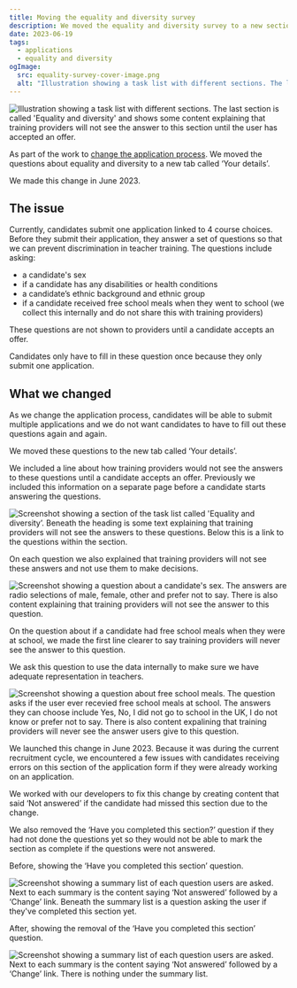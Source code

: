 ```yaml
---
title: Moving the equality and diversity survey
description: We moved the equality and diversity survey to a new section on the application form.
date: 2023-06-19
tags:
  - applications
  - equality and diversity
ogImage:
  src: equality-survey-cover-image.png
  alt: "Illustration showing a task list with different sections. The last section is called 'Equality and diversity' and shows some content explaining that training providers will not see the answer to this section until the user has accepted an offer."
---
```


![Illustration showing a task list with different sections. The last section is called 'Equality and diversity' and shows some content explaining that training providers will not see the answer to this section until the user has accepted an offer.](equality-survey-cover-image.png)

As part of the work to [change the application process](/apply-for-teacher-training/changing-application-process/). We moved the questions about equality and diversity to a new tab called ‘Your details’.

We made this change in June 2023.

## The issue

Currently, candidates submit one application linked to 4 course choices. Before they submit their application, they answer a set of questions so that we can prevent discrimination in teacher training. The questions include asking:

* a candidate's sex
* if a candidate has any disabilities or health conditions
* a candidate’s ethnic background and ethnic group
* if a candidate received free school meals when they went to school (we collect this internally and do not share this with training providers)

These questions are not shown to providers until a candidate accepts an offer.

Candidates only have to fill in these question once because they only submit one application.

## What we changed

As we change the application process, candidates will be able to submit multiple applications and we do not want candidates to have to fill out these questions again and again.

We moved these questions to the new tab called ‘Your details’.

We included a line about how training providers would not see the answers to these questions until a candidate accepts an offer. Previously we included this information on a separate page before a candidate starts answering the questions.

![Screenshot showing a section of the task list called 'Equality and diversity’. Beneath the heading is some text explaining that training providers will not see the answers to these questions. Below this is a link to the questions within the section.](task-list-page.png)

On each question we also explained that training providers will not see these answers and not use them to make decisions.

![Screenshot showing a question about a candidate's sex. The answers are radio selections of male, female, other and prefer not to say. There is also content explaining that training providers will not see the answer to this question.](guidance-text-equality-question.png)

On the question about if a candidate had free school meals when they were at school, we made the first line clearer to say training providers will never see the answer to this question.

We ask this question to use the data internally to make sure we have adequate representation in teachers.

![Screenshot showing a question about free school meals. The question asks if the user ever recevied free school meals at school. The answers they can choose include Yes, No, I did not go to school in the UK, I do not know or prefer not to say. There is also content expalining that training providers will never see the answer users give to this question.](free-school-meals-page.png)

We launched this change in June 2023. Because it was during the current recruitment cycle, we encountered a few issues with candidates receiving errors on this section of the application form if they were already working on an application.

We worked with our developers to fix this change by creating content that said ‘Not answered’ if the candidate had missed this section due to the change.

We also removed the ‘Have you completed this section?’ question if they had not done the questions yet so they would not be able to mark the section as complete if the questions were not answered.

Before, showing the ‘Have you completed this section’ question.

![Screenshot showing a summary list of each question users are asked. Next to each summary is the content saying ‘Not answered’ followed by a ‘Change’ link. Beneath the summary list is a question asking the user if they've completed this section yet.](equality-not-answered-with-question.png)

After, showing the removal of the ‘Have you completed this section’ question.

![Screenshot showing a summary list of each question users are asked. Next to each summary is the content saying ‘Not answered’ followed by a ‘Change’ link. There is nothing under the summary list.](equality-not-answered-without-question.png)
